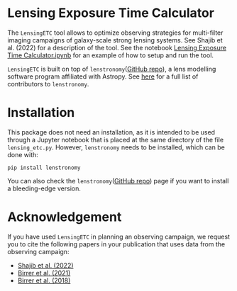 # Lensing Exposure Time Calculator

The `LensingETC` tool allows to optimize observing strategies for multi-filter 
imaging campaigns of galaxy-scale strong lensing systems. See Shajib et al.
(2022) for a description of the tool. See the notebook [Lensing Exposure 
Time Calculator.ipynb](https://github.com/ajshajib/LensingETC/blob/main/Lensing%20exposure%20time%20calculator.ipynb) for an example of how to setup and run the tool.

`LensingETC` is built on top of `lenstronomy`([GitHub repo](https://github.com/sibirrer/lenstronomy)), 
a lens modelling software program affiliated 
with Astropy. See [here](https://github.com/sibirrer/lenstronomy/blob/main/AUTHORS.rst) 
for a full list of contributors to `lenstronomy`.


# Installation

This package does not need an installation, as it is intended to be used 
through a Jupyter notebook that is placed at the same directory of the file 
`lensing_etc.py`. However, `lenstronomy` needs to be installed, which can be 
done with:

```
pip install lenstronomy
```

You can also check the 
`lenstronomy`([GitHub repo](https://github.com/sibirrer/lenstronomy)) page if you
want to install a bleeding-edge version.

# Acknowledgement

If you have used `LensingETC` in planning an observing campaign, we request 
you to cite the following papers in your publication that uses data from the observing campaign:

- [Shajib et al. (2022)](https://arxiv.org/abs/2203.05170)
- [Birrer et al. (2021)](https://ui.adsabs.harvard.edu/abs/2021JOSS....6.3283B/abstract)
- [Birrer et al. (2018)](https://ui.adsabs.harvard.edu/abs/2018PDU....22..189B/abstract)
